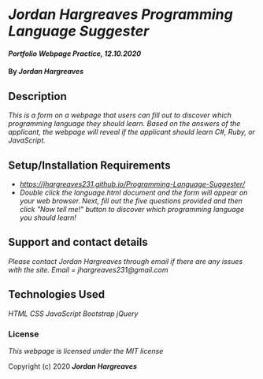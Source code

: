 # _Jordan Hargreaves Programming Language Suggester_

#### _Portfolio Webpage Practice, 12.10.2020_

#### By _**Jordan Hargreaves**_

## Description

_This is a form on a webpage that users can fill out to discover which programming language they should learn. Based on the answers of the applicant, the webpage will reveal if the applicant should learn C#, Ruby, or JavaScript._

## Setup/Installation Requirements

* _https://jhargreaves231.github.io/Programming-Language-Suggester/_
* _Double click the language.html document and the form will appear on your web browser. Next, fill out the five questions provided and then click "Now tell me!" button to discover which programming language you should learn!_


## Support and contact details

_Please contact Jordan Hargreaves through email if there are any issues with the site. Email = jhargreaves231@gmail.com_

## Technologies Used

_HTML_
_CSS_
_JavaScript_
_Bootstrap_
_jQuery_

### License

*This webpage is licensed under the MIT license*

Copyright (c) 2020 **_Jordan Hargreaves_**